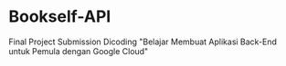 # Bookself-API
Final Project Submission Dicoding "Belajar Membuat Aplikasi Back-End untuk Pemula dengan Google Cloud"
